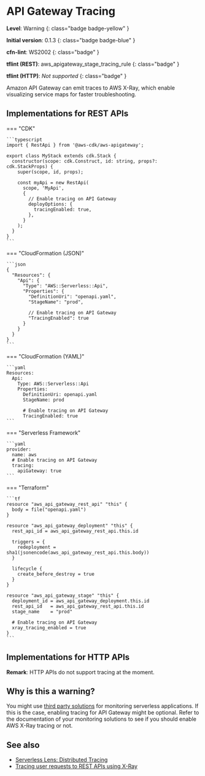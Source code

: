 # API Gateway Tracing

__Level__: Warning
{: class="badge badge-yellow" }

__Initial version__: 0.1.3
{: class="badge badge-blue" }

__cfn-lint__: WS2002
{: class="badge" }

__tflint (REST)__: aws_apigateway_stage_tracing_rule
{: class="badge" }

__tflint (HTTP)__: _Not supported_
{: class="badge" }

Amazon API Gateway can emit traces to AWS X-Ray, which enable visualizing service maps for faster troubleshooting.

## Implementations for REST APIs

=== "CDK"

    ```typescript
    import { RestApi } from '@aws-cdk/aws-apigateway';

    export class MyStack extends cdk.Stack {
      constructor(scope: cdk.Construct, id: string, props?: cdk.StackProps) {
        super(scope, id, props);

        const myApi = new RestApi(
          scope, 'MyApi',
          {
            // Enable tracing on API Gateway
            deployOptions: {
              tracingEnabled: true,
            },
          }
        );
      }
    }
    ```

=== "CloudFormation (JSON)"

    ```json
    {
      "Resources": {
        "Api": {
          "Type": "AWS::Serverless::Api",
          "Properties": {
            "DefinitionUri": "openapi.yaml",
            "StageName": "prod",

            // Enable tracing on API Gateway
            "TracingEnabled": true
          }
        }
      }
    }
    ```

=== "CloudFormation (YAML)"

    ```yaml
    Resources:
      Api:
        Type: AWS::Serverless::Api
        Properties:
          DefinitionUri: openapi.yaml
          StageName: prod

          # Enable tracing on API Gateway
          TracingEnabled: true
    ```

=== "Serverless Framework"

    ```yaml
    provider:
      name: aws
      # Enable tracing on API Gateway
      tracing:
        apiGateway: true
    ```

=== "Terraform"

    ```tf
    resource "aws_api_gateway_rest_api" "this" {
      body = file("openapi.yaml")
    }

    resource "aws_api_gateway_deployment" "this" {
      rest_api_id = aws_api_gateway_rest_api.this.id

      triggers = {
        redeployment = sha1(jsonencode(aws_api_gateway_rest_api.this.body))
      }

      lifecycle {
        create_before_destroy = true
      }
    }

    resource "aws_api_gateway_stage" "this" {
      deployment_id = aws_api_gateway_deployment.this.id
      rest_api_id   = aws_api_gateway_rest_api.this.id
      stage_name    = "prod"

      # Enable tracing on API Gateway
      xray_tracing_enabled = true
    }
    ```

## Implementations for HTTP APIs

__Remark__: HTTP APIs do not support tracing at the moment.

## Why is this a warning?

You might use [third party solutions](https://aws.amazon.com/lambda/partners/) for monitoring serverless applications. If this is the case, enabling tracing for API Gateway might be optional. Refer to the documentation of your monitoring solutions to see if you should enable AWS X-Ray tracing or not.

## See also

* [Serverless Lens: Distributed Tracing](https://docs.aws.amazon.com/wellarchitected/latest/serverless-applications-lens/distributed-tracing.html)
* [Tracing user requests to REST APIs using X-Ray](https://docs.aws.amazon.com/apigateway/latest/developerguide/apigateway-xray.html)